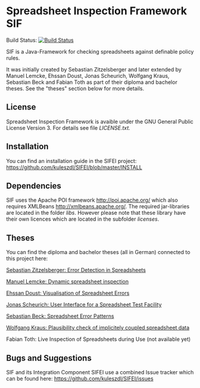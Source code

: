 Spreadsheet Inspection Framework SIF
=================
Build Status: [![Build Status](https://travis-ci.org/kuleszdl/Spreadsheet-Inspection-Framework.svg?branch=master)](https://travis-ci.org/kuleszdl/Spreadsheet-Inspection-Framework)

SIF is a Java-Framework for checking spreadsheets against definable policy rules.

It was initially created by Sebastian Zitzelsberger and later extended by Manuel Lemcke, Ehssan Doust, Jonas Scheurich, Wolfgang Kraus, Sebastian Beck and Fabian Toth as part of their diploma and bachelor theses. See the "theses" section below for more details.


License
---------------------------
Spreadsheet Inspection Framework is avaible under the GNU General Public License Version 3.
For details see file *LICENSE.txt.*


Installation
---------------------------
You can find an installation guide in the SIFEI project: https://github.com/kuleszdl/SIFEI/blob/master/INSTALL


Dependencies
---------------------------
SIF uses the Apache POI framework http://poi.apache.org/  which also requires XMLBeans http://xmlbeans.apache.org/.
The required jar-libraries are located in the folder *libs*. However please note that these library have their own licences which are located in the subfolder *licenses*.


Theses
---------------------------
You can find the diploma and bachelor theses (all in German) connected to this project here:

<a href="http://elib.uni-stuttgart.de/opus/volltexte/2012/7056/">Sebastian Zitzelsberger: Error Detection in Spreadsheets</a>

<a href="http://elib.uni-stuttgart.de/opus/volltexte/2013/8722/">Manuel Lemcke: Dynamic spreadsheet inspection</a>

<a href="http://elib.uni-stuttgart.de/opus/volltexte/2014/9209/">Ehssan Doust: Visualisation of Spreadsheet Errors</a>

<a href="http://elib.uni-stuttgart.de/opus/volltexte/2014/9207/">Jonas Scheurich: User Interface for a Spreadsheet Test Facility</a>

<a href="http://elib.uni-stuttgart.de/opus/volltexte/2014/9340/">Sebastian Beck: Spreadsheet Error Patterns</a>

<a href="http://elib.uni-stuttgart.de/opus/volltexte/2014/9463/">Wolfgang Kraus: Plausibility check of implicitely coupled spreadsheet data</a>

Fabian Toth: Live Inspection of Spreadsheets during Use (not available yet)

Bugs and Suggestions
---------------------------
SIF and its Integration Component SIFEI use a combined Issue tracker which can be found here: https://github.com/kuleszdl/SIFEI/issues
